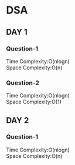 <h1>DSA</h1>
<h2>DAY 1</h2>

<h3>Question-1</h3>
Time Complexity:O(nlogn)
<br>
Space Complexity:O(n)

<h3>Question-2</h3>
Time Complexity:O(nlogn)
<br>
Space Complexity:O(1)

<h2>DAY 2</h2>

<h3>Question-1</h3>
Time Complexity:O(nlogn)
<br>
Space Complexity:O(n)

